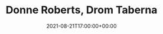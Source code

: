---
templateKey: event
guid: 1A3A94EE-709D-05C0-5E5B-B74534B6A0F0
date: 2021-08-21T17:00:00+00:00
eventTime: 5pm
title: Donne Roberts, Drom Taberna
artist: Donne Roberts
city: Toronto
venue: Drom Taberna
group: Tim Shia
---